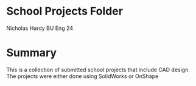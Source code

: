 # School Projects Folder

Nicholas Hardy
BU Eng 24

# Summary

This is a collection of submitted school projects that include CAD design. The projects were either done using SolidWorks or OnShape
